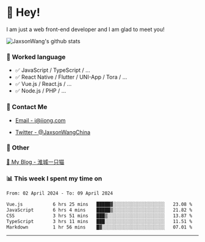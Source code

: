 # 👋 Hey!

I am just a web front-end developer and I am glad to meet you!

![JaxsonWang's github stats](https://github-readme-stats.vercel.app/api?username=JaxsonWang&&show_icons=true&&title_color=1abc9c&&icon_color=1abc9c)


### 📝 Worked language

- ✅ JavaScript / TypeScript / ...
- ✅ React Native / Flutter / UNI-App / Tora / ...
- ✅ Vue.js / React.js / ...
- ✅ Node.js / PHP / ...

### 📮 Contact Me

- [Email - i@iiong.com](mailto:i@iiong.com)

- [Twitter - @JaxsonWangChina](https://twitter.com/JaxsonWangChina)

### 🤪 Other

[📌 My Blog - 淮城一只猫](https://iiong.com)

### 📊 This week I spent my time on

<!--START_SECTION:waka-->

```txt
From: 02 April 2024 - To: 09 April 2024

Vue.js           6 hrs 25 mins   █████▓░░░░░░░░░░░░░░░░░░░   23.08 %
JavaScript       6 hrs 4 mins    █████▒░░░░░░░░░░░░░░░░░░░   21.82 %
CSS              3 hrs 51 mins   ███▒░░░░░░░░░░░░░░░░░░░░░   13.87 %
TypeScript       3 hrs 11 mins   ███░░░░░░░░░░░░░░░░░░░░░░   11.51 %
Markdown         1 hr 56 mins    █▓░░░░░░░░░░░░░░░░░░░░░░░   07.01 %
```

<!--END_SECTION:waka-->

---
